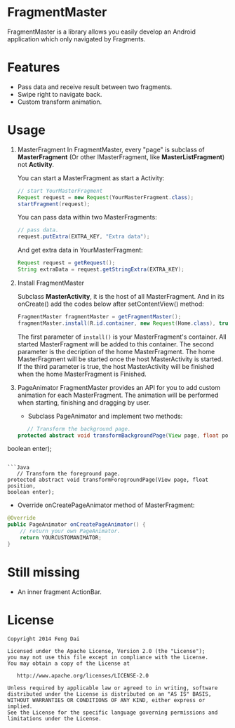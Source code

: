 FragmentMaster
==============

FragmentMaster is a library allows you easily develop an Android application which only navigated by Fragments.



Features
========

  * Pass data and receive result between two fragments.
  * Swipe right to navigate back.
  * Custom transform animation.



Usage
=====
1. MasterFragment
   In FragmentMaster, every "page" is subclass of **MasterFragment** (Or other IMasterFragment, like **MasterListFragment**) not **Activity**.

   You can start a MasterFragment as start a Activity:
   ```Java
   // start YourMasterFragment
   Request request = new Request(YourMasterFragment.class);
   startFragment(request);
   ```

   You can pass data within two MasterFragments:
   ```Java
   // pass data.
   request.putExtra(EXTRA_KEY, "Extra data");
   ```

   And get extra data in YourMasterFragment:
   ```Java
   Request request = getRequest();
   String extraData = request.getStringExtra(EXTRA_KEY);
   ```

2. Install FragmentMaster

   Subclass **MasterActivity**, it is the host of all MasterFragment. And in its onCreate() add the codes below after setContentView() method:
   
   ```Java
   FragmentMaster fragmentMaster = getFragmentMaster();
   fragmentMaster.install(R.id.container, new Request(Home.class), true);
   ```

   The first parameter of ```install()``` is your MasterFragment's container. All started MasterFragment will be added to this container.
   The second parameter is the decription of the home MasterFragment. The home MasterFragment will be started once the host MasterActivity is started.
   If the third parameter is true, the host MasterActivity will be finished when the home MasterFragment is Finished.

3. PageAnimator
   FragmentMaster provides an API for you to add custom animation for each MasterFragment. The animation will be performed when starting, finishing and dragging by user.

   - Subclass PageAnimator and implement two methods:
   ```Java
	  // Transform the background page.
   protected abstract void transformBackgroundPage(View page, float position,
boolean enter);
   ```
   
   ```Java
	  // Transform the foreground page.
   protected abstract void transformForegroundPage(View page, float position,
boolean enter);
   ```

   - Override onCreatePageAnimator method of MasterFragment:
   ```Java
   @Override
   public PageAnimator onCreatePageAnimator() {
       // return your own PageAnimator.
       return YOURCUSTOMANIMATOR;
   }
   ```


Still missing
=============

  * An inner fragment ActionBar.



License
=======

    Copyright 2014 Feng Dai

    Licensed under the Apache License, Version 2.0 (the "License");
    you may not use this file except in compliance with the License.
    You may obtain a copy of the License at

       http://www.apache.org/licenses/LICENSE-2.0

    Unless required by applicable law or agreed to in writing, software
    distributed under the License is distributed on an "AS IS" BASIS,
    WITHOUT WARRANTIES OR CONDITIONS OF ANY KIND, either express or implied.
    See the License for the specific language governing permissions and
    limitations under the License.
